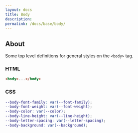```yaml
---
layout: docs
title: Body
description: 
permalink: /docs/base/body/
---
```


## About

Some top level definitions for general styles on the `<body>` tag.

### HTML 

```html
<body>...</body>
```

### CSS

```scss
--body-font-family: var(--font-family);
--body-font-weight: var(--font-weight);
--body-color: var(--color);
--body-line-height: var(--line-height);
--body-letter-spacing: var(--letter-spacing);
--body-background: var(--background);
```